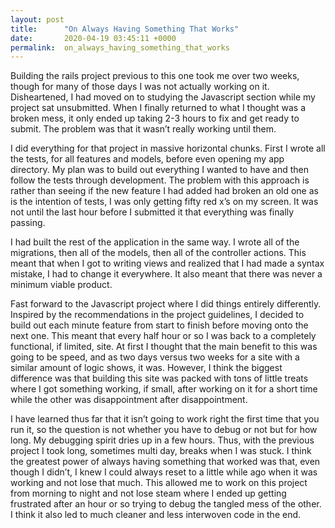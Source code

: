 ```yaml
---
layout: post
title:      "On Always Having Something That Works"
date:       2020-04-19 03:45:11 +0000
permalink:  on_always_having_something_that_works
---
```



Building the rails project previous to this one took me over two weeks, though for many of those days I was not actually working on it. Disheartened, I had moved on to studying the Javascript section while my project sat unsubmitted. When I finally returned to what I thought was a broken mess, it only ended up taking 2-3 hours to fix and get ready to submit. The problem was that it wasn’t really working until them.

I did everything for that project in massive horizontal chunks. First I wrote all the tests, for all features and models, before even opening my app directory. My plan was to build out everything I wanted to have and then follow the tests through development. The problem with this approach is rather than seeing if the new feature I had added had broken an old one as is the intention of tests, I was only getting fifty red x’s on my screen. It was not until the last hour before I submitted it that everything was finally passing.

I had built the rest of the application in the same way. I wrote all of the migrations, then all of the models, then all of the controller actions. This meant that when I got to writing views and realized that I had made a syntax mistake, I had to change it everywhere. It also meant that there was never a minimum viable product. 

Fast forward to the Javascript project where I did things entirely differently. Inspired by the recommendations in the project guidelines, I decided to build out each minute feature from start to finish before moving onto the next one. This meant that every half hour or so I was back to a completely functional, if limited, site. At first I thought that the main benefit to this was going to be speed, and as two days versus two weeks for a site with a similar amount of logic shows, it was. However, I think the biggest difference was that building this site was packed with tons of little treats where I got something working, if small, after working on it for a short time while the other was disappointment after disappointment.

I have learned thus far that it isn’t going to work right the first time that you run it, so the question is not whether you have to debug or not but for how long. My debugging spirit dries up in a few hours. Thus, with the previous project I took long, sometimes multi day, breaks when I was stuck. I think the greatest power of always having something that worked was that, even though I didn’t, I knew I could always reset to a little while ago when it was working and not lose that much. This allowed me to work on this project from morning to night and not lose steam where I ended up getting frustrated after an hour or so trying to debug the tangled mess of the other. I think it also led to much cleaner and less interwoven code in the end.

